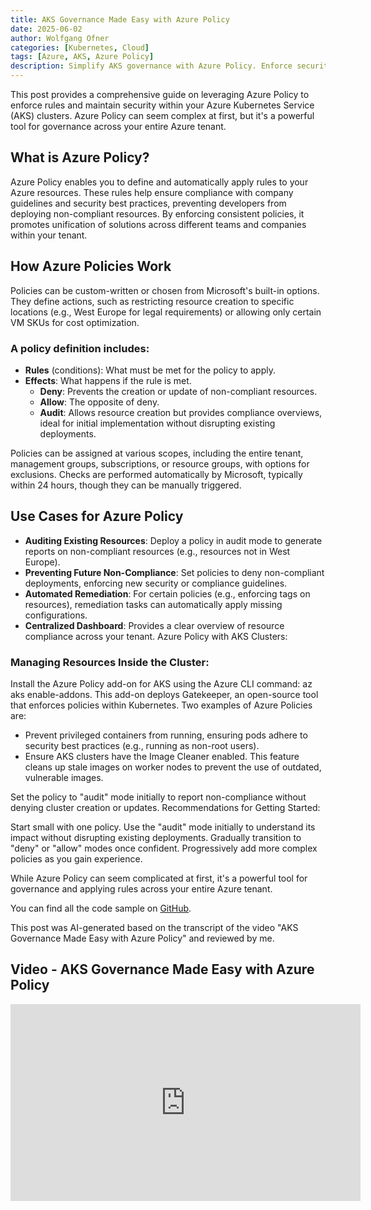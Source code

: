 ```yaml
---
title: AKS Governance Made Easy with Azure Policy
date: 2025-06-02
author: Wolfgang Ofner
categories: [Kubernetes, Cloud]
tags: [Azure, AKS, Azure Policy]
description: Simplify AKS governance with Azure Policy. Enforce security, compliance, and standards across your Kubernetes clusters and resources.
---
```


This post provides a comprehensive guide on leveraging Azure Policy to enforce rules and maintain security within your Azure Kubernetes Service (AKS) clusters. Azure Policy can seem complex at first, but it's a powerful tool for governance across your entire Azure tenant.

## What is Azure Policy?

Azure Policy enables you to define and automatically apply rules to your Azure resources. These rules help ensure compliance with company guidelines and security best practices, preventing developers from deploying non-compliant resources. By enforcing consistent policies, it promotes unification of solutions across different teams and companies within your tenant.

## How Azure Policies Work

Policies can be custom-written or chosen from Microsoft's built-in options. They define actions, such as restricting resource creation to specific locations (e.g., West Europe for legal requirements) or allowing only certain VM SKUs for cost optimization.

### A policy definition includes:

- **Rules** (conditions): What must be met for the policy to apply.
- **Effects**: What happens if the rule is met.
  - **Deny**: Prevents the creation or update of non-compliant resources.
  - **Allow**: The opposite of deny.
  - **Audit**: Allows resource creation but provides compliance overviews, ideal for initial implementation without disrupting existing deployments.

Policies can be assigned at various scopes, including the entire tenant, management groups, subscriptions, or resource groups, with options for exclusions. Checks are performed automatically by Microsoft, typically within 24 hours, though they can be manually triggered.

## Use Cases for Azure Policy

- **Auditing Existing Resources**: Deploy a policy in audit mode to generate reports on non-compliant resources (e.g., resources not in West Europe).
- **Preventing Future Non-Compliance**: Set policies to deny non-compliant deployments, enforcing new security or compliance guidelines.
- **Automated Remediation**: For certain policies (e.g., enforcing tags on resources), remediation tasks can automatically apply missing configurations.
- **Centralized Dashboard**: Provides a clear overview of resource compliance across your tenant.
Azure Policy with AKS Clusters:

### Managing Resources Inside the Cluster:

Install the Azure Policy add-on for AKS using the Azure CLI command: az aks enable-addons. This add-on deploys Gatekeeper, an open-source tool that enforces policies within Kubernetes. Two examples of Azure Policies are:
- Prevent privileged containers from running, ensuring pods adhere to security best practices (e.g., running as non-root users).
- Ensure AKS clusters have the Image Cleaner enabled. This feature cleans up stale images on worker nodes to prevent the use of outdated, vulnerable images.

Set the policy to "audit" mode initially to report non-compliance without denying cluster creation or updates.
Recommendations for Getting Started:

Start small with one policy. Use the "audit" mode initially to understand its impact without disrupting existing deployments.
Gradually transition to "deny" or "allow" modes once confident. Progressively add more complex policies as you gain experience.

While Azure Policy can seem complicated at first, it's a powerful tool for governance and applying rules across your entire Azure tenant.

You can find all the code sample on <a href="https://github.com/WolfgangOfner/Youtube/tree/main/Understand%20Your%20AKS%20Spending%20with%20the%20Cost%20Analysis%20Add-on" target="_blank" rel="noopener noreferrer">GitHub</a>.

This post was AI-generated based on the transcript of the video "AKS Governance Made Easy with Azure Policy" and reviewed by me.

## Video - AKS Governance Made Easy with Azure Policy

<iframe width="560" height="315" src="https://www.youtube.com/embed/rLjk_F2ZYLQ" title="YouTube video player" frameborder="0" allow="accelerometer; autoplay; clipboard-write; encrypted-media; gyroscope; picture-in-picture; web-share" referrerpolicy="strict-origin-when-cross-origin" allowfullscreen></iframe>